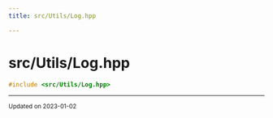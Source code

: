 ```yaml
---
title: src/Utils/Log.hpp

---
```


# src/Utils/Log.hpp




```cpp
#include <src/Utils/Log.hpp>
```






-------------------------------

<sub>Updated on 2023-01-02</sub>
